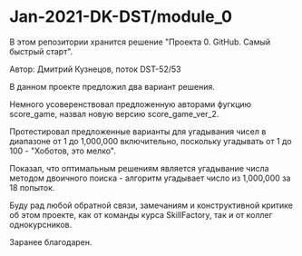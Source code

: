 # Jan-2021-DK-DST/module_0

В этом репозитории хранится решениe "Проекта 0. GitHub. Самый быстрый старт".

Автор: Дмитрий Кузнецов, поток DST-52/53

В данном проекте предложил два вариант решения.

Немного усоверенствовал предложенную авторами фугкцию score_game, назвал новую версию score_game_ver_2.

Протестировал предложенные варианты для угадывания чисел в диапазоне от 1 до 1,000,000 включительно, поскольку угадывать от 1 до 100 - "Хоботов, это мелко".

Показал, что оптимальным решениям является угадывание числа методом двоичного поиска - алгоритм угадывает число из 1,000,000 за 18 попыток.

Буду рад любой обратной связи, замечаниям и конструктивной критике об этом проекте, как от команды курса SkillFactory, так и от коллег однокурсников.

Заранее благодарен.